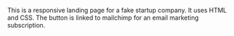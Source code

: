 This is a responsive landing page for a fake startup company. It uses HTML and CSS. The button is linked to mailchimp for an email marketing subscription.
